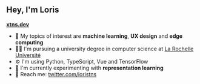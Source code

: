 ## Hey, I'm Loris

**[xtns.dev](https://xtns.dev)**

- 🤖 My topics of interest are **machine learning**, **UX design** and **edge computing**
- 👨‍🎓 I'm pursuing a university degree in computer science at [La Rochelle Université](https://www.univ-larochelle.fr/en/)
- ⚙️ I'm using Python, TypeScript, Vue and TensorFlow
- 🧪 I'm currently experimenting with **representation learning**
- 💬 Reach me: [twitter.com/loristns](https://twitter.com/loristns)
